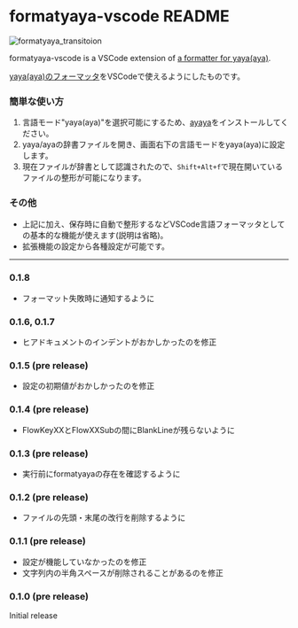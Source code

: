 # formatyaya-vscode README

![formatyaya_transitoion](https://user-images.githubusercontent.com/39634779/207256057-b4db521f-1595-4e23-95d7-81888f27d361.gif)

formatyaya-vscode is a VSCode extension of [a formatter for yaya(aya)](https://github.com/apxxxxxxe/formatyaya).

[yaya(aya)のフォーマッタ](https://github.com/apxxxxxxe/formatyaya)をVSCodeで使えるようにしたものです。

### 簡単な使い方
1. 言語モード"yaya(aya)"を選択可能にするため、[ayaya](https://marketplace.visualstudio.com/items?itemName=steve02081504.ayaya)をインストールしてください。
2. yaya/ayaの辞書ファイルを開き、画面右下の言語モードをyaya(aya)に設定します。
3. 現在ファイルが辞書として認識されたので、```Shift+Alt+f```で現在開いているファイルの整形が可能になります。

### その他
- 上記に加え、保存時に自動で整形するなどVSCode言語フォーマッタとしての基本的な機能が使えます(説明は省略)。
- 拡張機能の設定から各種設定が可能です。

---

### 0.1.8

- フォーマット失敗時に通知するように

### 0.1.6, 0.1.7

- ヒアドキュメントのインデントがおかしかったのを修正

### 0.1.5 (pre release)

- 設定の初期値がおかしかったのを修正

### 0.1.4 (pre release)

- FlowKeyXXとFlowXXSubの間にBlankLineが残らないように

### 0.1.3 (pre release)

- 実行前にformatyayaの存在を確認するように

### 0.1.2 (pre release)

- ファイルの先頭・末尾の改行を削除するように

### 0.1.1 (pre release)

- 設定が機能していなかったのを修正
- 文字列内の半角スペースが削除されることがあるのを修正

### 0.1.0 (pre release)

Initial release
